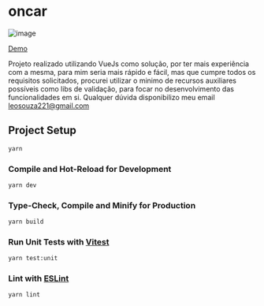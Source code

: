# oncar

![image](https://github.com/LeoSouza221/oncar-frontend/assets/39174217/9c887564-44e5-43ff-9dc3-2b0b32213449)

[Demo](https://leosouza221.github.io/oncar-frontend/)

Projeto realizado utilizando VueJs como solução, por ter mais experiência com a mesma, para mim seria mais rápido e fácil, mas que cumpre todos os requisitos solicitados,
procurei utilizar o minimo de recursos auxiliares possíveis como libs de validação, para focar no desenvolvimento das funcionalidades em si. Qualquer dúvida disponibilizo meu email
leosouza221@gmail.com

## Project Setup

```sh
yarn
```

### Compile and Hot-Reload for Development

```sh
yarn dev
```

### Type-Check, Compile and Minify for Production

```sh
yarn build
```

### Run Unit Tests with [Vitest](https://vitest.dev/)

```sh
yarn test:unit
```

### Lint with [ESLint](https://eslint.org/)

```sh
yarn lint
```
